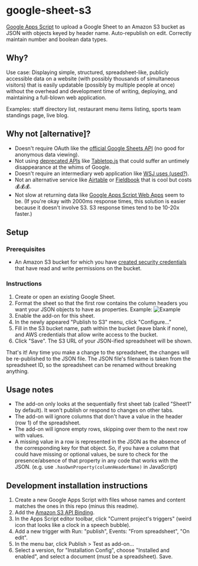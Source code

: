 # google-sheet-s3

[Google Apps Script](https://developers.google.com/apps-script/) to upload a Google Sheet to an Amazon S3 bucket as JSON with objects keyed by header name. Auto-republish on edit. Correctly maintain number and boolean data types.

## Why?

Use case: Displaying simple, structured, spreadsheet-like, publicly accessible data on a website (with possibly thousands of simultaneous visitors) that is easily updatable (possibly by multiple people at once) without the overhead and development time of writing, deploying, and maintaining a full-blown web application. 

Examples: staff directory list, restaurant menu items listing, sports team standings page, live blog. 

## Why not [alternative]?

- Doesn't require OAuth like the [official Google Sheets API](https://developers.google.com/sheets/guides/authorizing) (no good for anonymous data viewing).
- Not using [deprecated APIs](https://developers.google.com/gdata/samples/spreadsheet_sample) like [Tabletop.js](https://github.com/jsoma/tabletop) that could suffer an untimely disappearance at the whims of Google.
- Doesn't require an intermediary web application like [WSJ uses (used?)](https://gist.github.com/jsvine/3295633).
- Not an alternative service like [Airtable](https://airtable.com) or [Fieldbook](https://fieldbook.com) that is cool but costs 💰💰💰.
- Not slow at returning data like [Google Apps Script Web Apps](http://pipetree.com/qmacro/blog/2013/10/sheetasjson-google-spreadsheet-data-as-json/
) seem to be. (If you're okay with 2000ms response times, this solution is easier because it doesn't involve S3. S3 response times tend to be 10-20x faster.) 

## Setup

### Prerequisites

- An Amazon S3 bucket for which you have [created security credentials](https://console.aws.amazon.com/iam/home?nc2=h_m_sc#users) that have read and write permissions on the bucket.

### Instructions

1. Create or open an existing Google Sheet.
2. Format the sheet so that the first row contains the column headers you want your JSON objects to have as properties. Example: ![Example](http://i.imgur.com/kTd3noR.png)
3. Enable the add-on for this sheet.
4. In the newly appeared "Publish to S3" menu, click "Configure..."
5. Fill in the S3 bucket name, path within the bucket (leave blank if none), and AWS credentials that allow write access to the bucket.
6. Click "Save". The S3 URL of your JSON-ified spreadsheet will be shown. 

That's it! Any time you make a change to the spreadsheet, the changes will be re-published to the JSON file. The JSON file's filename is taken from the spreadsheet ID, so the spreadsheet can be renamed without breaking anything.

## Usage notes

- The add-on only looks at the sequentially first sheet tab (called "Sheet1" by default). It won't publish or respond to changes on other tabs.
- The add-on will ignore columns that don't have a value in the header (row 1) of the spreadsheet.
- The add-on will ignore empty rows, skipping over them to the next row with values.
- A missing value in a row is represented in the JSON as the absence of the corresponding key for that object. So, if you have a column that could have missing or optional values, be sure to check for the presence/absence of that property in any code that works with the JSON. (e.g. use `.hasOwnProperty(columnHeaderName)` in JavaScript)

## Development installation instructions

1. Create a new Google Apps Script with files whose names and content matches the ones in this repo (minus this readme).
2. Add the [Amazon S3 API Binding](https://engetc.com/projects/amazon-s3-api-binding-for-google-apps-script/).
3. In the Apps Script editor toolbar, click "Current project's triggers" (weird icon that looks like a clock in a speech bubble).
4. Add a new trigger with Run: "publish", Events: "From spreadsheet", "On edit".
5. In the menu bar, click Publish > Test as add-on...
6. Select a version, for "Installation Config", choose "Installed and enabled", and select a document (must be a spreadsheet). Save.
